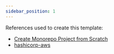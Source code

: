 ```yaml
---
sidebar_position: 1
---
```


References used to create this template:

- [Create Monorepo Project from Scratch](https://qubitpi.github.io/react.dev/learn/start-a-new-react-project#create-monorepo-from-scratch)
- [hashicorp-aws](https://qubitpi.github.io/hashicorp-aws/docs/react#auxiliary-actions)
